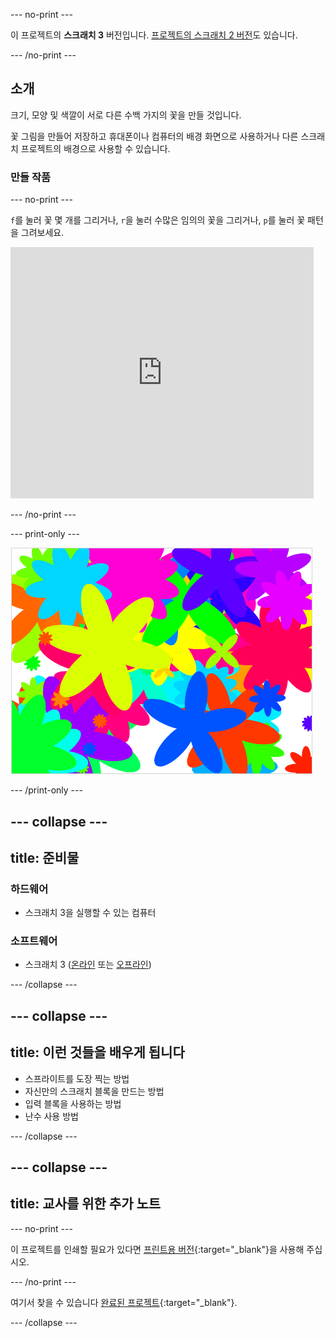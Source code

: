 --- no-print ---

이 프로젝트의 **스크래치 3** 버전입니다. [프로젝트의 스크래치 2 버전](https://projects.raspberrypi.org/ko-KR/projects/flower-generator-scratch2)도 있습니다.

--- /no-print ---

## 소개

크기, 모양 및 색깔이 서로 다른 수백 가지의 꽃을 만들 것입니다.

꽃 그림을 만들어 저장하고 휴대폰이나 컴퓨터의 배경 화면으로 사용하거나 다른 스크래치 프로젝트의 배경으로 사용할 수 있습니다.

### 만들 작품

--- no-print ---

`f`를 눌러 꽃 몇 개를 그리거나, `r`을 눌러 수많은 임의의 꽃을 그리거나, `p`를 눌러 꽃 패턴을 그려보세요.

<div class="scratch-preview">
  <iframe allowtransparency="true" width="485" height="402" src="https://scratch.mit.edu/projects/embed/253355932/?autostart=false" frameborder="0" scrolling="no"></iframe>
</div>

--- /no-print ---

--- print-only ---

![임의의 꽃](images/flower-random.png)

--- /print-only ---

--- collapse ---
---
title: 준비물
---

### 하드웨어

+ 스크래치 3을 실행할 수 있는 컴퓨터

### 소프트웨어

+ 스크래치 3 ([온라인](https://rpf.io/scratch-on) 또는 [오프라인](https://rpf.io/scratch-off))

--- /collapse ---

--- collapse ---
---
title: 이런 것들을 배우게 됩니다
---

+ 스프라이트를 도장 찍는 방법 
+ 자신만의 스크래치 블록을 만드는 방법
+ 입력 블록을 사용하는 방법 
+ 난수 사용 방법 

--- /collapse ---

--- collapse ---
---
title: 교사를 위한 추가 노트
---

--- no-print ---

이 프로젝트를 인쇄할 필요가 있다면 [프린트용 버전](https://projects.raspberrypi.org/ko-KR/projects/flower-generator/print){:target="_blank"}을 사용해 주십시오.

--- /no-print ---

여기서 찾을 수 있습니다 [완료된 프로젝트](http://rpf.io/p/ko-KR/flower-generator-get){:target="_blank"}.

--- /collapse ---